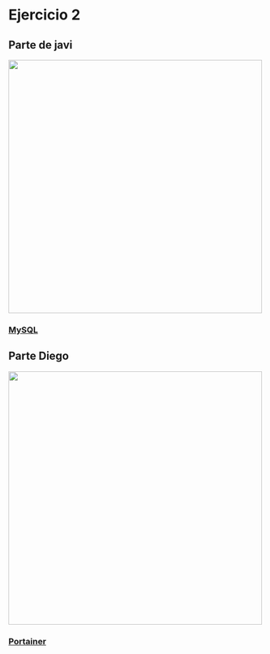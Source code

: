 # Ejercicio 2

## Parte de javi
<img src="https://pandorafms.com/blog/wp-content/uploads/2017/09/workbench-mysql-featured.png" width="500px">

### <a href="MySQL/">MySQL<a>
  
## Parte Diego
  
<img src="https://ie-concept.fr/wp-content/uploads/2021/12/portainer-768x432-1.png" width="500px">
  
### <a href="Portainer/">Portainer<a>
